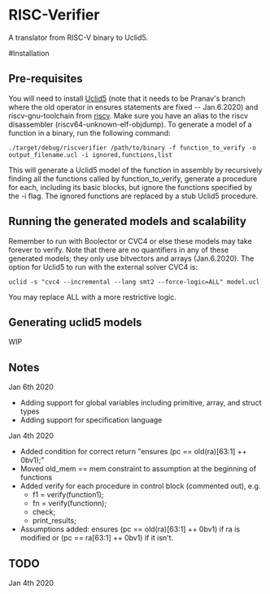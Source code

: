 # RISC-Verifier
A translator from RISC-V binary to Uclid5.

#Installation

## Pre-requisites

You will need to install [Uclid5](https://github.com/uclid-org/uclid) (note that it needs to be Pranav's branch where the old operator in ensures statements are fixed -- Jan.6.2020) and riscv-gnu-toolchain from [riscv](https://github.com/riscv). Make sure you have an alias to the riscv disassembler (riscv64-unknown-elf-objdump). To generate a model of a function in a binary, run the following command:

`./target/debug/riscverifier /path/to/binary -f function_to_verify -o output_filename.ucl -i ignored,functions,list`

This will generate a Uclid5 model of the function in assembly by recursively finding all the functions called by function\_to\_verify, generate a procedure for each, including its basic blocks, but ignore the functions specified by the -i flag. The ignored functions are replaced by a stub Uclid5 procedure.

## Running the generated models and scalability

Remember to run with Boolector or CVC4 or else these models may take forever to verify. Note that there are no quantifiers in any of these generated models; they only use bitvectors and arrays (Jan.6.2020). The option for Uclid5 to run with the external solver CVC4 is:

`uclid -s "cvc4 --incremental --lang smt2 --force-logic=ALL" model.ucl`

You may replace ALL with a more restrictive logic.

## Generating uclid5 models

WIP

## Notes

Jan 6th 2020
* Adding support for global variables including primitive, array, and struct types
* Adding support for specification language

Jan 4th 2020
* Added condition for correct return "ensures (pc == old(ra)[63:1] ++ 0bv1);"
* Moved old\_mem == mem constraint to assumption at the beginning of functions
* Added verify for each procedure in control block (commented out), e.g.
    * f1 = verify(function1);
	* fn = verify(functionn);
	* check;
	* print\_results;
* Assumptions added: ensures (pc == old(ra)[63:1] ++ 0bv1) if ra is modified or (pc == ra[63:1] ++ 0bv1) if it isn't. 

## TODO

Jan 4th 2020
